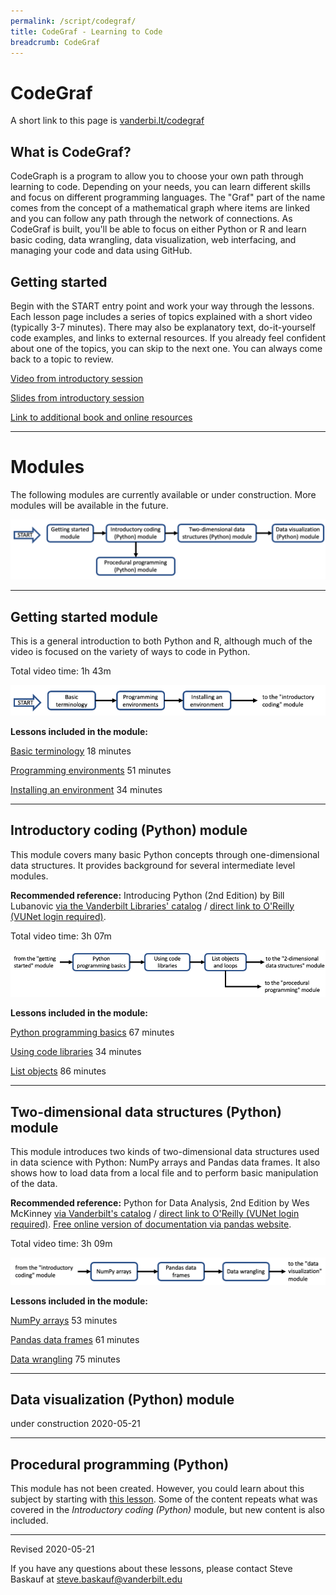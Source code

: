 ```yaml
---
permalink: /script/codegraf/
title: CodeGraf - Learning to Code
breadcrumb: CodeGraf
---
```


# CodeGraf

A short link to this page is [vanderbi.lt/codegraf](http://vanderbi.lt/codegraf)

## What is CodeGraf?

CodeGraph is a program to allow you to choose your own path through learning to code. Depending on your needs, you can learn different skills and focus on different programming languages. The "Graf" part of the name comes from the concept of a mathematical graph where items are linked and you can follow any path through the network of connections. As CodeGraf is built, you'll be able to focus on either Python or R and learn basic coding, data wrangling, data visualization, web interfacing, and managing your code and data using GitHub.

## Getting started

Begin with the START entry point and work your way through the lessons. Each lesson page includes a series of topics explained with a short video (typically 3-7 minutes). There may also be explanatory text, do-it-yourself code examples, and links to external resources. If you already feel confident about one of the topics, you can skip to the next one. You can always come back to a topic to review.

[Video from introductory session](https://vanderbilt.app.box.com/v/maymesterpython1)

[Slides from introductory session](slides/intro-sesson.pdf)

[Link to additional book and online resources](https://heardlibrary.github.io/digital-scholarship/script/python/#for-more-information)

----

# Modules

The following modules are currently available or under construction. More modules will be available in the future.

![CodeGraf modules diagram](modules-graph-diagram.png)

----

## Getting started module

This is a general introduction to both Python and R, although much of the video is focused on the variety of ways to code in Python. 

Total video time: 1h 43m

![CodeGraf getting started module diagram](getting-started-module-diagram.png)

**Lessons included in the module:**

[Basic terminology](001) 18 minutes

[Programming environments](002) 51 minutes

[Installing an environment](003) 34 minutes

----

## Introductory coding (Python) module

This module covers many basic Python concepts through one-dimensional data structures. It provides background for several intermediate level modules. 

**Recommended reference:** Introducing Python (2nd Edition) by Bill Lubanovic [via the Vanderbilt Libraries' catalog](https://catalog.library.vanderbilt.edu/permalink/01VAN_INST/6ll2l/alma991043641691203276) / [direct link to O'Reilly (VUNet login required)](https://learning-oreilly-com.proxy.library.vanderbilt.edu/library/view/introducing-python-2nd/9781492051374/).

Total video time: 3h 07m

![Introductory coding module diagram](introductory-coding-module-diagram.png)

**Lessons included in the module:**

[Python programming basics](004) 67 minutes

[Using code libraries](005) 34 minutes

[List objects](006) 86 minutes

----

## Two-dimensional data structures (Python) module

This module introduces two kinds of two-dimensional data structures used in data science with Python: NumPy arrays and Pandas data frames. It also shows how to load data from a local file and to perform basic manipulation of the data.

**Recommended reference:** Python for Data Analysis, 2nd Edition by Wes McKinney [via Vanderbilt's catalog](https://catalog.library.vanderbilt.edu/permalink/01VAN_INST/6ll2l/alma991043601866403276) / [direct link to O'Reilly (VUNet login required)](https://learning.oreilly.com/library/view/python-for-data/9781491957653/). [Free online version of documentation via pandas website](https://pandas.pydata.org/).

Total video time: 3h 09m

![Two-dimensional data structures diagram](2-d-data-structures-diagram.png)

**Lessons included in the module:**

[NumPy arrays](007) 53 minutes

[Pandas data frames](008) 61 minutes

[Data wrangling](009) 75 minutes

----

## Data visualization (Python) module

under construction 2020-05-21

----

## Procedural programming (Python)

This module has not been created. However, you could learn about this subject by starting with [this lesson](../python/basics/). Some of the content repeats what was covered in the *Introductory coding (Python)* module, but new content is also included.

----
Revised 2020-05-21

If you have any questions about these lessons, please contact Steve Baskauf at [steve.baskauf@vanderbilt.edu](mailto:steve.baskauf@vanderbilt.edu)
